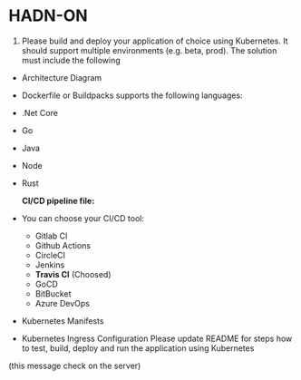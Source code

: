 # HADN-ON
1. 	Please build and deploy your application of choice using Kubernetes. It should support multiple environments (e.g. beta, prod).
The solution must include the following
-	Architecture Diagram
-	Dockerfile or Buildpacks supports the following languages:
- .Net Core
- Go
- Java
- Node
- Rust

  **CI/CD pipeline file:**
- You can choose your CI/CD tool:
   - Gitlab CI
   - Github Actions
   - CircleCI
   - Jenkins
   - **Travis CI** (Choosed)
   - GoCD
   - BitBucket
   - Azure DevOps
-	Kubernetes Manifests
-	Kubernetes Ingress Configuration
Please update README for steps how to test, build, deploy and run the application using Kubernetes




(this message check on the server)

